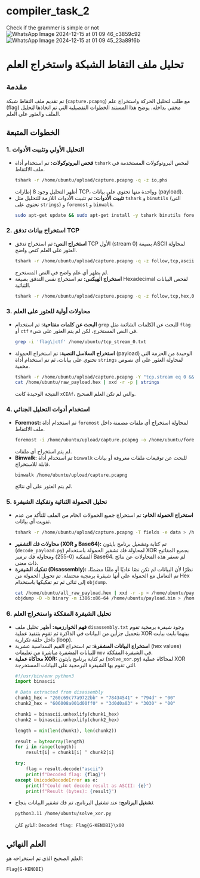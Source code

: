 # compiler_task_2
Check if the grammer is simple or not
![WhatsApp Image 2024-12-15 at 01 09 46_c3859c92](https://github.com/user-attachments/assets/04df0f55-7bb4-47e9-9355-54f8f153a23f)
![WhatsApp Image 2024-12-15 at 01 09 45_23a89f6b](https://github.com/user-attachments/assets/14ec493b-2caa-406a-937c-c390eb59badf)



# تحليل ملف التقاط الشبكة واستخراج العلم

## مقدمة

تم تقديم ملف التقاط شبكة (`capture.pcapng`) مع طلب لتحليل الحركة واستخراج علم (flag) مخفي بداخله. يوضح هذا المستند الخطوات التفصيلية التي تم اتخاذها لتحليل الملف والعثور على العلم.

## الخطوات المتبعة

### 1. التحليل الأولي وتثبيت الأدوات

- **فحص البروتوكولات:** تم استخدام أداة `tshark` لفحص البروتوكولات المستخدمة في ملف الالتقاط.
  ```bash
  tshark -r /home/ubuntu/upload/capture.pcapng -q -z io,phs
  ```
  أظهر التحليل وجود 8 إطارات TCP، وواحدة منها تحتوي على بيانات (payload).
- **تثبيت الأدوات:** تم تثبيت الأدوات اللازمة للتحليل مثل `tshark` و `binutils` (التي تحتوي على `strings`) و `foremost` و `binwalk`.
  ```bash
  sudo apt-get update && sudo apt-get install -y tshark binutils foremost binwalk
  ```

### 2. استخراج بيانات تدفق TCP

- **استخراج النص:** تم استخراج تدفق TCP الأول (stream 0) بصيغة ASCII لمحاولة العثور على العلم كنص واضح.
  ```bash
  tshark -r /home/ubuntu/upload/capture.pcapng -q -z follow,tcp,ascii,0 > /home/ubuntu/tcp_stream_0.txt
  ```
  لم يظهر أي علم واضح في النص المستخرج.
- **استخراج الهيكس:** تم استخراج نفس التدفق بصيغة Hexadecimal لفحص البيانات الثنائية.
  ```bash
  tshark -r /home/ubuntu/upload/capture.pcapng -q -z follow,tcp,hex,0 > /home/ubuntu/tcp_stream_0_hex.txt
  ```

### 3. محاولات أولية للعثور على العلم

- **البحث عن كلمات مفتاحية:** تم استخدام `grep` للبحث عن الكلمات الشائعة مثل `flag` أو `ctf` في النص المستخرج، لكن لم يتم العثور على شيء.
  ```bash
  grep -i 'flag\|ctf' /home/ubuntu/tcp_stream_0.txt
  ```
- **استخراج السلاسل النصية:** تم استخراج الحمولة (payload) الوحيدة من الحزمة التي تحتوي على بيانات، ثم تم استخدام أداة `strings` لمحاولة العثور على أي نصوص مخفية.
  ```bash
  tshark -r /home/ubuntu/upload/capture.pcapng -Y "tcp.stream eq 0 && data" -T fields -e data > /home/ubuntu/raw_payload.hex
  cat /home/ubuntu/raw_payload.hex | xxd -r -p | strings
  ```
  النتيجة الوحيدة كانت `xCEAf`، والتي لم تكن العلم الصحيح.

### 4. استخدام أدوات التحليل الجنائي

- **Foremost:** تم استخدام أداة `foremost` لمحاولة استخراج أي ملفات مضمنة داخل ملف الالتقاط.
  ```bash
  foremost -i /home/ubuntu/upload/capture.pcapng -o /home/ubuntu/foremost_output
  ```
  لم يتم استخراج أي ملفات.
- **Binwalk:** تم استخدام أداة `binwalk` للبحث عن توقيعات ملفات معروفة أو بيانات قابلة للاستخراج.
  ```bash
  binwalk /home/ubuntu/upload/capture.pcapng
  ```
  لم يتم العثور على أي نتائج.

### 5. تحليل الحمولة الثنائية وتفكيك الشيفرة

- **استخراج الحمولة الخام:** تم استخراج جميع الحمولات الخام من الملف للتأكد من عدم تفويت أي بيانات.
  ```bash
  tshark -r /home/ubuntu/upload/capture.pcapng -T fields -e data > /home/ubuntu/all_raw_payload.hex
  ```
- **محاولات فك التشفير (XOR و Base64):** تم كتابة وتشغيل برنامج بايثون (`decode_payload.py`) لمحاولة فك تشفير الحمولة باستخدام XOR بجميع المفاتيح الممكنة (0-255) ومحاولة فك ترميز Base64. لم تسفر هذه المحاولات عن نتائج ذات معنى.
- **تفكيك الشيفرة (Disassembly):** نظرًا لأن البيانات لم تكن نصًا عاديًا أو ملفًا مضمنًا، تم التعامل مع الحمولة على أنها شيفرة برمجية محتملة. تم تحويل الحمولة من Hex إلى ثنائي ثم تم تفكيكها باستخدام `objdump`.
  ```bash
  cat /home/ubuntu/all_raw_payload.hex | xxd -r -p > /home/ubuntu/payload.bin
  objdump -D -b binary -m i386:x86-64 /home/ubuntu/payload.bin > /home/ubuntu/disassembly.txt
  ```

### 6. تحليل الشيفرة المفككة واستخراج العلم

- **فهم الخوارزمية:** أظهر تحليل ملف `disassembly.txt` وجود شيفرة برمجية تقوم بتحميل جزأين من البيانات في الذاكرة ثم تقوم بتنفيذ عملية XOR بينهما بايت ببايت داخل حلقة تكرارية (loop).
- **استخراج البيانات المشفرة:** تم استخراج القيم السداسية عشرية (hex values) للبيانات المشفرة مباشرة من تعليمات `mov` في الشيفرة المفككة.
- **محاكاة عملية XOR:** تم كتابة برنامج بايثون (`solve_xor.py`) لمحاكاة عملية XOR التي تقوم بها الشيفرة البرمجية على البيانات المستخرجة.
  ```python
  #!/usr/bin/env python3
  import binascii

  # Data extracted from disassembly
  chunk1_hex = "260c69c77a9722bb" + "78434541" + "794d" + "00"
  chunk2_hex = "606008a001d00ff0" + "3d0d0a03" + "3030" + "00"

  chunk1 = binascii.unhexlify(chunk1_hex)
  chunk2 = binascii.unhexlify(chunk2_hex)

  length = min(len(chunk1), len(chunk2))

  result = bytearray(length)
  for i in range(length):
      result[i] = chunk1[i] ^ chunk2[i]

  try:
      flag = result.decode("ascii")
      print(f"Decoded flag: {flag}")
  except UnicodeDecodeError as e:
      print(f"Could not decode result as ASCII: {e}")
      print(f"Result (bytes): {result}")
  ```
- **تشغيل البرنامج:** عند تشغيل البرنامج، تم فك تشفير البيانات بنجاح.
  ```bash
  python3.11 /home/ubuntu/solve_xor.py
  ```
  الناتج كان: `Decoded flag: Flag{G-KENOBI}\x00`

## العلم النهائي

العلم الصحيح الذي تم استخراجه هو:

`Flag{G-KENOBI}`

